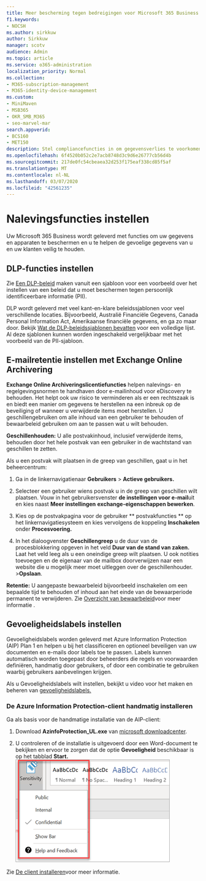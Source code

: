 ```yaml
---
title: Meer bescherming tegen bedreigingen voor Microsoft 365 Business
f1.keywords:
- NOCSH
ms.author: sirkkuw
author: Sirkkuw
manager: scotv
audience: Admin
ms.topic: article
ms.service: o365-administration
localization_priority: Normal
ms.collection:
- M365-subscription-management
- M365-identity-device-management
ms.custom:
- MiniMaven
- MSB365
- OKR_SMB_M365
- seo-marvel-mar
search.appverid:
- BCS160
- MET150
description: Stel compliancefuncties in om gegevensverlies te voorkomen en help de gevoelige informatie van u en uw klanten veilig te houden.
ms.openlocfilehash: 6f4520b052c2e7acb8748d3c9d6e26777cb56d4b
ms.sourcegitcommit: 217de0fc54cbeaea32d253f175eaf338cd85f5af
ms.translationtype: MT
ms.contentlocale: nl-NL
ms.lasthandoff: 03/07/2020
ms.locfileid: "42561235"
---
```

# <a name="set-up-compliance-features"></a>Nalevingsfuncties instellen

Uw Microsoft 365 Business wordt geleverd met functies om uw gegevens en apparaten te beschermen en u te helpen de gevoelige gegevens van u en uw klanten veilig te houden.

## <a name="set-up-dlp-features"></a>DLP-functies instellen

Zie [Een DLP-beleid](https://support.office.com/article/59414438-99f5-488b-975c-5023f2254369) maken vanuit een sjabloon voor een voorbeeld over het instellen van een beleid dat u moet beschermen tegen persoonlijk identificeerbare informatie (PII). 
  
DLP wordt geleverd met veel kant-en-klare beleidssjablonen voor veel verschillende locaties. Bijvoorbeeld, Australië Financiële Gegevens, Canada Personal Information Act, Amerikaanse financiële gegevens, en ga zo maar door. Bekijk [Wat de DLP-beleidssjablonen bevatten](https://support.office.com/article/c2e588d3-8f4f-4937-a286-8c399f28953a) voor een volledige lijst. Al deze sjablonen kunnen worden ingeschakeld vergelijkbaar met het voorbeeld van de PII-sjabloon. 
  
## <a name="set-up-email-retention-with-exchange-online-archiving"></a>E-mailretentie instellen met Exchange Online Archivering

 **Exchange Online Archiveringslicentiefuncties** helpen nalevings- en regelgevingsnormen te handhaven door e-mailinhoud voor eDiscovery te behouden. Het helpt ook uw risico te verminderen als er een rechtszaak is en biedt een manier om gegevens te herstellen na een inbreuk op de beveiliging of wanneer u verwijderde items moet herstellen. U geschillengebruiken om alle inhoud van een gebruiker te behouden of bewaarbeleid gebruiken om aan te passen wat u wilt behouden.
  
**Geschillenhouden:** U alle postvakinhoud, inclusief verwijderde items, behouden door het hele postvak van een gebruiker in de wachtstand van geschillen te zetten. 
    
Als u een postvak wilt plaatsen in de greep van geschillen, gaat u in het beheercentrum:
    
1. Ga in de linkernavigatienaar **Gebruikers** \> **Actieve gebruikers.**
    
2. Selecteer een gebruiker wiens postvak u in de greep van geschillen wilt plaatsen. Vouw in het gebruikersvenster **de instellingen voor e-mail**uit en kies naast **Meer instellingen** **exchange-eigenschappen bewerken**.
    
3. Kies op de postvakpagina voor de gebruiker ** postvakfuncties ** op het linkernavigatiesysteem en kies vervolgens de koppeling **Inschakelen** onder **Procesvoering.**
    
4. In het dialoogvenster **Geschillengreep** u de duur van de procesblokkering opgeven in het veld **Duur van de stand van zaken.** Laat het veld leeg als u een oneindige greep wilt plaatsen. U ook notities toevoegen en de eigenaar van de mailbox doorverwijzen naar een website die u mogelijk meer moet uitleggen over de geschillenhouder. \>**Opslaan**.
    
**Retentie:** U aangepaste bewaarbeleid bijvoorbeeld inschakelen om een bepaalde tijd te behouden of inhoud aan het einde van de bewaarperiode permanent te verwijderen. Zie [Overzicht van bewaarbeleid](https://support.office.com/article/5e377752-700d-4870-9b6d-12bfc12d2423)voor meer informatie .

## <a name="set-up-sensitivity-labels"></a>Gevoeligheidslabels instellen

Gevoeligheidslabels worden geleverd met Azure Information Protection (AIP) Plan 1 en helpen u bij het classificeren en optioneel beveiligen van uw documenten en e-mails door labels toe te passen. Labels kunnen automatisch worden toegepast door beheerders die regels en voorwaarden definiëren, handmatig door gebruikers, of door een combinatie te gebruiken waarbij gebruikers aanbevelingen krijgen.

Als u Gevoeligheidslabels wilt instellen, bekijkt u video voor het maken en beheren van [gevoeligheidslabels.](https://support.office.com/article/2fb96b54-7dd2-4f0c-ac8d-170790d4b8b9)



### <a name="install-the-azure-information-protection-client-manually"></a>De Azure Information Protection-client handmatig installeren

Ga als basis voor de handmatige installatie van de AIP-client:

1. Download **AzinfoProtection_UL.exe** van [microsoft downloadcenter](https://www.microsoft.com/download/details.aspx?id=53018).
 
2. U controleren of de installatie is uitgevoerd door een Word-document te bekijken en ervoor te zorgen dat de optie **Gevoeligheid** beschikbaar is op het tabblad **Start.**
<br/>![Vervolgkeuzelijst op het tabblad Beveiliging in een Word-document.](../media/word-sensitivity.png)

Zie [De client installeren](https://docs.microsoft.com/azure/information-protection/infoprotect-tutorial-step3)voor meer informatie.
